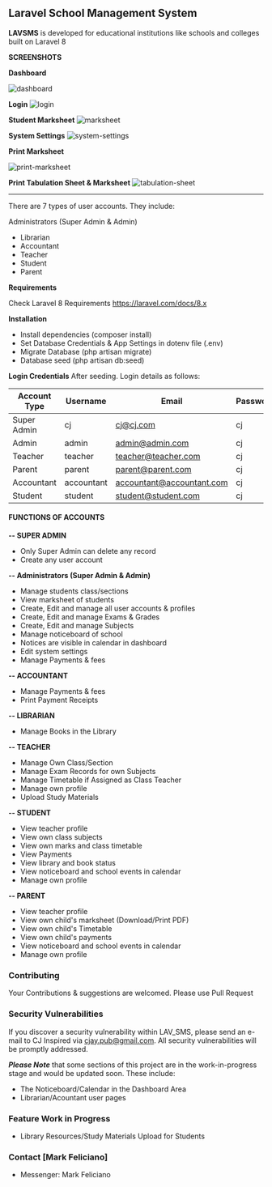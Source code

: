 ## **Laravel School Management System**

**LAVSMS** is developed for educational institutions like schools and colleges built on Laravel 8

**SCREENSHOTS**

**Dashboard**

<img src="https://i.ibb.co/vm0DnJ6/2.png" alt="dashboard" border="0">

**Login**
<img src="https://i.ibb.co/PcCFHpP/1.png" alt="login" border="0">

**Student Marksheet**
<img src="https://i.ibb.co/GCgv5ZR/marksheet.png" alt="marksheet" border="0">

**System Settings**
<img src="https://i.ibb.co/Kmrhw69/system-settings.png" alt="system-settings" border="0">

**Print Marksheet**

<div style="clear: both"> </div>
<img src="https://i.ibb.co/5c1GHCj/capture-20210530-115521-crop.png" alt="print-marksheet">

**Print Tabulation Sheet & Marksheet**
<img src="https://i.ibb.co/QmscPfn/capture-20210530-115802.png" alt="tabulation-sheet" border="0">

<hr />

There are 7 types of user accounts. They include:

Administrators (Super Admin & Admin)

- Librarian
- Accountant
- Teacher
- Student
- Parent

**Requirements**

Check Laravel 8 Requirements https://laravel.com/docs/8.x

**Installation**

- Install dependencies (composer install)
- Set Database Credentials & App Settings in dotenv file (.env)
- Migrate Database (php artisan migrate)
- Database seed (php artisan db:seed)

**Login Credentials**
After seeding. Login details as follows:

| Account Type | Username   | Email                     | Password |
| ------------ | ---------- | ------------------------- | -------- |
| Super Admin  | cj         | cj@cj.com                 | cj       |
| Admin        | admin      | admin@admin.com           | cj       |
| Teacher      | teacher    | teacher@teacher.com       | cj       |
| Parent       | parent     | parent@parent.com         | cj       |
| Accountant   | accountant | accountant@accountant.com | cj       |
| Student      | student    | student@student.com       | cj       |

#### **FUNCTIONS OF ACCOUNTS**

**-- SUPER ADMIN**

- Only Super Admin can delete any record
- Create any user account

**-- Administrators (Super Admin & Admin)**

- Manage students class/sections
- View marksheet of students
- Create, Edit and manage all user accounts & profiles
- Create, Edit and manage Exams & Grades
- Create, Edit and manage Subjects
- Manage noticeboard of school
- Notices are visible in calendar in dashboard
- Edit system settings
- Manage Payments & fees

**-- ACCOUNTANT**

- Manage Payments & fees
- Print Payment Receipts

**-- LIBRARIAN**

- Manage Books in the Library

**-- TEACHER**

- Manage Own Class/Section
- Manage Exam Records for own Subjects
- Manage Timetable if Assigned as Class Teacher
- Manage own profile
- Upload Study Materials

**-- STUDENT**

- View teacher profile
- View own class subjects
- View own marks and class timetable
- View Payments
- View library and book status
- View noticeboard and school events in calendar
- Manage own profile

**-- PARENT**

- View teacher profile
- View own child's marksheet (Download/Print PDF)
- View own child's Timetable
- View own child's payments
- View noticeboard and school events in calendar
- Manage own profile

### **Contributing**

Your Contributions & suggestions are welcomed. Please use Pull Request

### **Security Vulnerabilities**

If you discover a security vulnerability within LAV_SMS, please send an e-mail to CJ Inspired via cjay.pub@gmail.com. All security vulnerabilities will be promptly addressed.

**_Please Note_** that some sections of this project are in the work-in-progress stage and would be updated soon. These include:

- The Noticeboard/Calendar in the Dashboard Area
- Librarian/Acountant user pages

### Feature Work in Progress

- Library Resources/Study Materials Upload for Students

### **Contact [Mark Feliciano]**

- Messenger: Mark Feliciano
